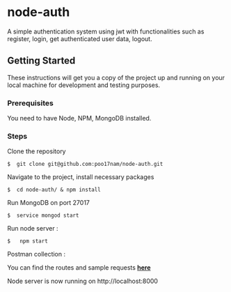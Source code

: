 # node-auth

A simple authentication system using jwt with functionalities such as register, login, get authenticated user data, logout.

## Getting Started

These instructions will get you a copy of the project up and running on your local machine for development and testing purposes.

### Prerequisites

You need to have Node, NPM, MongoDB installed.

### Steps

Clone the repository
```
$  git clone git@github.com:poo17nam/node-auth.git
```

Navigate to the project, install necessary packages
```
$  cd node-auth/ & npm install
```

Run MongoDB on port 27017
```
$  service mongod start
```

Run node server :
```
$   npm start
```

Postman collection :

You can find the routes and sample requests **[here](https://github.com/poo17nam/node-auth/blob/main/node-auth.postman_collection.json)**


Node server is now running on http://localhost:8000
